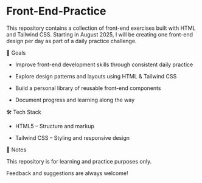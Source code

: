# Front-End-Practice

This repository contains a collection of front-end exercises built with HTML and Tailwind CSS. Starting in August 2025, I will be creating one front-end design per day as part of a daily practice challenge.

🎯 Goals

- Improve front-end development skills through consistent daily practice

- Explore design patterns and layouts using HTML & Tailwind CSS

- Build a personal library of reusable front-end components

- Document progress and learning along the way

🛠️ Tech Stack

- HTML5 – Structure and markup

- Tailwind CSS – Styling and responsive design

📌 Notes

This repository is for learning and practice purposes only.

Feedback and suggestions are always welcome!
